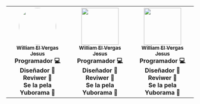 <table>
<tr>
        <th>
        <div align="center">
        <a href="https://github.com/Willishakespeare" title="">
        <img width="100px" style="border-radius:50%" src="https://avatars0.githubusercontent.com/u/22555801?s=460&u=7308765a66eaa1223acecc6fa796fa64e23e7722&v=4"/><br /><sub><b>William El Vergas Jesus</b></sub>
        </a><br/> Programador 💻 <br/> Diseñador 🎨 <br/>Reviwer 👀 <br/> Se la pela Yuborama 🍆 <br/>
        </div>
    </th>
        <th>
            <div align="center">
        <a href="https://github.com/Willishakespeare" title="">
        <img width="100px" src="https://avatars0.githubusercontent.com/u/22555801?s=460&u=7308765a66eaa1223acecc6fa796fa64e23e7722&v=4"/><br /><sub><b>William El Vergas Jesus</b></sub>
        </a><br/> Programador 💻 <br/> Diseñador 🎨 <br/>Reviwer 👀 <br/> Se la pela Yuborama 🍆 <br/>
        </div>
    </th>
        <th>
            <div align="center">
        <a href="https://github.com/Willishakespeare" title="">
        <img width="100px" src="https://avatars0.githubusercontent.com/u/22555801?s=460&u=7308765a66eaa1223acecc6fa796fa64e23e7722&v=4"/><br /><sub><b>William El Vergas Jesus</b></sub>
        </a><br/> Programador 💻 <br/> Diseñador 🎨 <br/>Reviwer 👀 <br/> Se la pela Yuborama 🍆 <br/>
        </div>
    </th>
     </tr>
</table>
